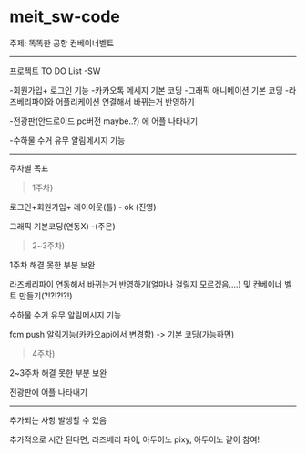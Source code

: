 # meit_sw-code
주제: 똑똑한 공항 컨베이너벨트

------------------------------------------------
프로젝트 TO DO List -SW

-회원가입+ 로그인 기능
-카카오톡 메세지 기본 코딩
-그래픽 애니메이션 기본 코딩
-라즈베리파이와 어플리케이션 연결해서 바뀌는거 반영하기

-전광판(안드로이드 pc버전 maybe..?) 에 어플 나타내기

-수하물 수거 유무 알림메시지 기능

------------------------------------------------

주차별 목표

> 1주차)

  로그인+회원가입+ 레이아웃(틀) - ok (진영)
  
  그래픽 기본코딩(연동X)  -(주은)
  
  
  
> 2~3주차)

  1주차 해결 못한 부분 보완 
  
  라즈베리파이 연동해서 바뀌는거 반영하기(얼마나 걸릴지 모르겠음....) 및 컨베이너 벨트 만들기(?!?!?!?!)
  
  수하물 수거 유무 알림메시지 기능
  
  fcm push 알림기능(카카오api에서 변경함) -> 기본 코딩(가능하면)

> 4주차)

  2~3주차 해결 못한 부분 보완
  
  전광판에 어플 나타내기

--------------------------------------------------------
추가되는 사항 발생할 수 있음

추가적으로 시간 된다면, 라즈베리 파이, 아두이노 pixy, 아두이노 같이 참여!


